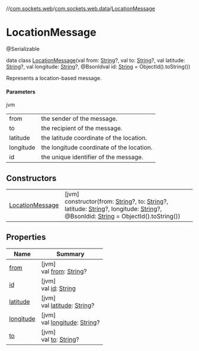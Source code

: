 //[com.sockets.web](../../../index.md)/[com.sockets.web.data](../index.md)/[LocationMessage](index.md)

# LocationMessage

@Serializable

data class [LocationMessage](index.md)(val from: [String](https://kotlinlang.org/api/latest/jvm/stdlib/kotlin/-string/index.html)?, val to: [String](https://kotlinlang.org/api/latest/jvm/stdlib/kotlin/-string/index.html)?, val latitude: [String](https://kotlinlang.org/api/latest/jvm/stdlib/kotlin/-string/index.html)?, val longitude: [String](https://kotlinlang.org/api/latest/jvm/stdlib/kotlin/-string/index.html)?, @BsonIdval id: [String](https://kotlinlang.org/api/latest/jvm/stdlib/kotlin/-string/index.html) = ObjectId().toString())

Represents a location-based message.

#### Parameters

jvm

| | |
|---|---|
| from | the sender of the message. |
| to | the recipient of the message. |
| latitude | the latitude coordinate of the location. |
| longitude | the longitude coordinate of the location. |
| id | the unique identifier of the message. |

## Constructors

| | |
|---|---|
| [LocationMessage](-location-message.md) | [jvm]<br>constructor(from: [String](https://kotlinlang.org/api/latest/jvm/stdlib/kotlin/-string/index.html)?, to: [String](https://kotlinlang.org/api/latest/jvm/stdlib/kotlin/-string/index.html)?, latitude: [String](https://kotlinlang.org/api/latest/jvm/stdlib/kotlin/-string/index.html)?, longitude: [String](https://kotlinlang.org/api/latest/jvm/stdlib/kotlin/-string/index.html)?, @BsonIdid: [String](https://kotlinlang.org/api/latest/jvm/stdlib/kotlin/-string/index.html) = ObjectId().toString()) |

## Properties

| Name | Summary |
|---|---|
| [from](from.md) | [jvm]<br>val [from](from.md): [String](https://kotlinlang.org/api/latest/jvm/stdlib/kotlin/-string/index.html)? |
| [id](id.md) | [jvm]<br>val [id](id.md): [String](https://kotlinlang.org/api/latest/jvm/stdlib/kotlin/-string/index.html) |
| [latitude](latitude.md) | [jvm]<br>val [latitude](latitude.md): [String](https://kotlinlang.org/api/latest/jvm/stdlib/kotlin/-string/index.html)? |
| [longitude](longitude.md) | [jvm]<br>val [longitude](longitude.md): [String](https://kotlinlang.org/api/latest/jvm/stdlib/kotlin/-string/index.html)? |
| [to](to.md) | [jvm]<br>val [to](to.md): [String](https://kotlinlang.org/api/latest/jvm/stdlib/kotlin/-string/index.html)? |
